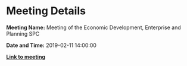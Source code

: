 # Meeting Details

**Meeting Name:** Meeting of the Economic Development, Enterprise and Planning SPC

**Date and Time:** 2019-02-11 14:00:00

**<a href="https://www.limerick.ie/council/whats-on/meeting-economic-development-enterprise-and-planning-spc-12" target="_blank">Link to meeting</a>**
